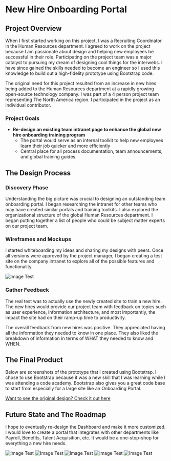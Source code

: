 # New Hire Onboarding Portal

## Project Overview
When I first started working on this project, I was a Recruiting Coordinator in the Human Resources department. I agreed to work on the project because I am passionate about design and helping new employees be successful in their role.  Participating on the project team was a major catalyst to pursuing my dream of designing cool things for the interwebs. I have since gained the skills needed to become an engineer so I used this knowledge to build out a high-fidelity prototype using Bootstrap code. 

The original need for this project resulted from an increase in new hires being added to the Human Resources department at a rapidly growing open-source technology company. I was part of a 4 person project team representing The North America region. I participated in the project as an individual contributor. 

### Project Goals
* **Re-design an existing team intranet page to enhance the global new hire onboarding training program**
    * The portal would serve as an internal toolkit to help new employees learn their job quicker and more efficiently
    * Central place for all process documentation, team announcements, and global training guides.

## The Design Process

### Discovery Phase
Understanding the big picture was crucial to designing an outstanding team onboarding portal. I began researching the intranet for other teams who may have created similar portals and training toolkits. I also explored the organizational structure of the global Human Resources department. I began putting together a list of people who could be subject matter experts on our project team.

### Wireframes and Mockups
I started whiteboarding my ideas and sharing my designs with peers. Once all versions were approved by the project manager, I began creating a test site on the company intranet to explore all of the possible features and functionality.

![Image Test](https://github.com/designbright/NewHireOnboardingPortal/blob/master/mockups/New%20Mockup%201.png)

### Gather Feedback
The real test was to actually use the newly created site to train a new hire. The new hires would provide our project team with feedback on topics such as user experience, information architecture, and most importantly, the impact the site had on their ramp-up time to productivity. 

The overall feedback from new hires was positive. They appreciated having all the information they needed to know in one place. They also liked the breakdown of information in terms of WHAT they needed to know and WHEN.

## The Final Product
Below are screenshots of the prototype that I created using Bootstrap. I chose to use Bootstrap because it was a new skill that I was learning while I was attending a code academy. Bootstrap also gives you a great code base to start from  especially for a large site like an Onboarding Portal.

[Want to see the original design? Check it out here](https://github.com/designbright/NewHireOnboardingPortal/tree/master/originalWebDesignImages)

## Future State and The Roadmap
I hope to eventually re-design the Dashboard and make it more customized. I would love to create a portal that integrates with other departments like Payroll, Benefits, Talent Acquisition, etc. It would be a one-stop-shop for everything a new hire needs.



![Image Test](https://github.com/designbright/NewHireOnboardingPortal/blob/master/ScreenShots/homepageScreenShot.png)
![Image Test](https://github.com/designbright/NewHireOnboardingPortal/blob/master/ScreenShots/meetTheTeamScreenShot.png)
![Image Test](https://github.com/designbright/NewHireOnboardingPortal/blob/master/ScreenShots/toolkitScreenShot.png)
![Image Test](https://github.com/designbright/NewHireOnboardingPortal/blob/master/ScreenShots/FAQscreenShot.png)
![Image Test](https://github.com/designbright/NewHireOnboardingPortal/blob/master/ScreenShots/dashboardScreenShot.png)

